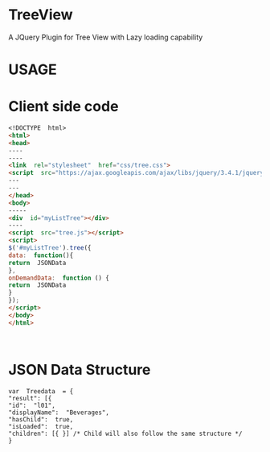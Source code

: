 # TreeView

A JQuery Plugin for Tree View with Lazy loading capability

  

# USAGE

  
  
# Client side code
```markdown
<!DOCTYPE  html>
<html>
<head>
----
----
<link  rel="stylesheet"  href="css/tree.css">
<script  src="https://ajax.googleapis.com/ajax/libs/jquery/3.4.1/jquery.min.js"></script>
---
---
</head>
<body>
-----
<div  id="myListTree"></div>
----
<script  src="tree.js"></script>
<script>
$('#myListTree').tree({
data:  function(){
return  JSONData
},
onDemandData:  function () {
return  JSONData
}
});
</script>
</body>
</html>

  

```

# JSON Data Structure
```
var  Treedata  = {
"result": [{
"id":  "l01",
"displayName":  "Beverages",
"hasChild":  true,
"isLoaded":  true,
"children": [{ }] /* Child will also follow the same structure */
}


```